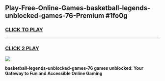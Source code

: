 
## Play-Free-Online-Games-basketball-legends-unblocked-games-76-Premium #1fo0g
<h3>
<a href="https://premium.freeplayer.one?title=basketball-legends-unblocked-games-76&ref=8M">CLICK TO PLAY</a></h3>
<hr>

<h3>
<a href="https://premium.freeplayer.one?title=basketball-legends-unblocked-games-76&ref=8M">CLICK 2 PLAY</a>
  
</h3>

<a href="https://premium.freeplayer.one?title=basketball-legends-unblocked-games-76&ref=8M"><img src="https://clearcache.store/games.png"></a>


**basketball-legends-unblocked-games-76 games unblocked: Your Gateway to Fun and Accessible Online Gaming**
